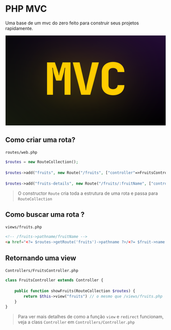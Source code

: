# PHP MVC
Uma base de um mvc do zero feito para construir 
seus projetos rapidamente.

<img src="mvcbase.png" alt="Mvc do zero php">

## Como criar uma rota?
`routes/web.php`
```php
$routes = new RouteCollection();

$routes->add("fruits", new Route("/fruits", ["controller"=>FruitsController::class, "method"=>"showFruits"]))

$routes->add("fruits-details", new Route("/fruits/:fruitName", ["controller"=>FruitsController::class, "method"=>"fruitDetails"]))

```
> O constructor `Route` cria toda a estrutura de uma rota e passa para `RouteCollection`

## Como buscar uma rota ?
`views/fruits.php`
```html
<!-- /fruits->pathname/fruitName -->
<a href="<?= $routes->getRoute('fruits')->pathname ?>/<?= $fruit->name ?>"><?= $fruit->name ?></a>
```

## Retornando uma view
`Controllers/FruitsController.php`
```php
class FruitsController extends Controller {

    public function showFruits(RouteCollection $routes) {
        return $this->view("fruits") // o mesmo que /views/fruits.php
    }
}
```
> Para ver mais detalhes de como a função `view` e `redirect` funcionam, veja a class `Controller` em `Controllers/Controller.php`

